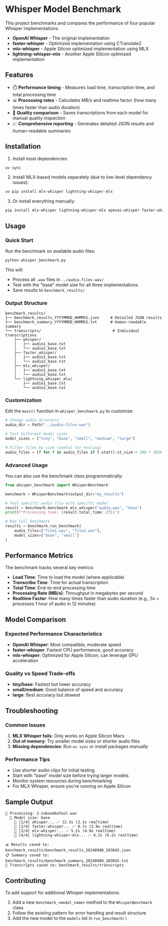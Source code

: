 # Whisper Model Benchmark

This project benchmarks and compares the performance of four popular Whisper implementations:

- **OpenAI Whisper** - The original implementation
- **faster-whisper** - Optimized implementation using CTranslate2
- **mlx-whisper** - Apple Silicon optimized implementation using MLX
- **lightning-whisper-mlx** - Another Apple Silicon optimized implementation

## Features

- ⏱️ **Performance timing** - Measures load time, transcription time, and total processing time
- 📊 **Processing rates** - Calculates MB/s and realtime factor (how many times faster than audio duration)
- 💾 **Quality comparison** - Saves transcriptions from each model for manual quality inspection
- 📈 **Comprehensive reporting** - Generates detailed JSON results and human-readable summaries

## Installation

1. Install most dependencies:
```bash
uv sync
```

2. Install MLX-based models separately (due to low-level dependency issues):
```bash
uv pip install mlx-whisper lightning-whisper-mlx
```

3. Or install everything manually:
```bash
pip install mlx-whisper lightning-whisper-mlx openai-whisper faster-whisper librosa numpy
```

## Usage

### Quick Start

Run the benchmark on available audio files:

```bash
python whisper_benchmark.py
```

This will:
- Process all `.wav` files in `../audio-files-wav/`
- Test with the "base" model size for all three implementations
- Save results to `benchmark_results/`

### Output Structure

```
benchmark_results/
├── benchmark_results_YYYYMMDD_HHMMSS.json     # Detailed JSON results
├── benchmark_summary_YYYYMMDD_HHMMSS.txt      # Human-readable summary
└── transcripts/                                # Individual transcriptions
    ├── whisper/
    │   ├── audio1_base.txt
    │   └── audio2_base.txt
    ├── faster_whisper/
    │   ├── audio1_base.txt
    │   └── audio2_base.txt
    ├── mlx_whisper/
    │   ├── audio1_base.txt
    │   └── audio2_base.txt
    └── lightning_whisper_mlx/
        ├── audio1_base.txt
        └── audio2_base.txt
```

### Customization

Edit the `main()` function in `whisper_benchmark.py` to customize:

```python
# Change audio directory
audio_dir = Path("../audio-files-wav")

# Test different model sizes
model_sizes = ["tiny", "base", "small", "medium", "large"]

# Filter files by size (useful for testing)
audio_files = [f for f in audio_files if f.stat().st_size < 100 * 1024 * 1024]  # < 100MB
```

### Advanced Usage

You can also use the benchmark class programmatically:

```python
from whisper_benchmark import WhisperBenchmark

benchmark = WhisperBenchmark(output_dir="my_results")

# Test specific audio file with specific model
result = benchmark.benchmark_mlx_whisper("audio.wav", "base")
print(f"Processing took: {result.total_time:.2f}s")

# Run full benchmark
results = benchmark.run_benchmark(
    audio_files=["file1.wav", "file2.wav"],
    model_sizes=["base", "small"]
)
```

## Performance Metrics

The benchmark tracks several key metrics:

- **Load Time**: Time to load the model (where applicable)
- **Transcribe Time**: Time for actual transcription
- **Total Time**: End-to-end processing time
- **Processing Rate (MB/s)**: Throughput in megabytes per second
- **Realtime Factor**: How many times faster than audio duration (e.g., 5x = processes 1 hour of audio in 12 minutes)

## Model Comparison

### Expected Performance Characteristics

- **OpenAI Whisper**: Most compatible, moderate speed
- **faster-whisper**: Fastest CPU performance, good accuracy
- **mlx-whisper**: Optimized for Apple Silicon, can leverage GPU acceleration

### Quality vs Speed Trade-offs

- **tiny/base**: Fastest but lower accuracy
- **small/medium**: Good balance of speed and accuracy  
- **large**: Best accuracy but slowest

## Troubleshooting

### Common Issues

1. **MLX Whisper fails**: Only works on Apple Silicon Macs
2. **Out of memory**: Try smaller model sizes or shorter audio files
3. **Missing dependencies**: Run `uv sync` or install packages manually

### Performance Tips

- Use shorter audio clips for initial testing
- Start with "base" model size before trying larger models
- Monitor system resources during benchmarking
- For MLX Whisper, ensure you're running on Apple Silicon

## Sample Output

```
🎵 Processing: 2-zaboombafool.wav
  📏 Model size: base
    🔄 [1/4] whisper... ✅ 12.3s (2.1x realtime)
    🔄 [2/4] faster-whisper... ✅ 8.7s (2.9x realtime)  
    🔄 [3/4] mlx-whisper... ✅ 5.2s (4.9x realtime)
    🔄 [4/4] lightning-whisper-mlx... ✅ 4.1s (6.2x realtime)

📊 Results saved to: benchmark_results/benchmark_results_20240908_203045.json
📋 Summary saved to: benchmark_results/benchmark_summary_20240908_203045.txt
📝 Transcripts saved to: benchmark_results/transcripts
```

## Contributing

To add support for additional Whisper implementations:

1. Add a new `benchmark_<model_name>` method to the `WhisperBenchmark` class
2. Follow the existing pattern for error handling and result structure
3. Add the new model to the `models` list in `run_benchmark()`